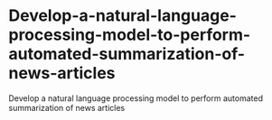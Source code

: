 # Develop-a-natural-language-processing-model-to-perform-automated-summarization-of-news-articles
Develop a natural language processing model to perform automated summarization of news articles
